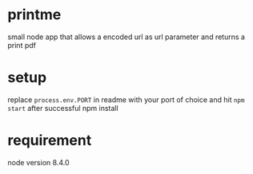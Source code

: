 # printme

small node app that allows a encoded url as url parameter and returns a print pdf


# setup

replace `process.env.PORT` in readme with your port of choice and hit `npm start` after successful npm install


# requirement

node version 8.4.0
